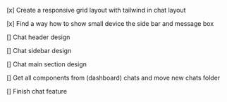 [x] Create a responsive grid layout with tailwind in chat layout

[x] Find a way how to show small device the side bar and message box

[] Chat header design

[] Chat sidebar design

[] Chat main section design

[] Get all components from (dashboard) chats and move new chats folder

[] Finish chat feature
